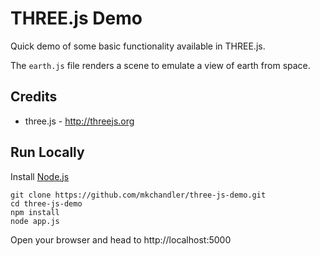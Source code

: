 # THREE.js Demo

Quick demo of some basic functionality available in THREE.js.

The `earth.js` file renders a scene to emulate a view of earth from space.

## Credits

* three.js - http://threejs.org

## Run Locally

Install [Node.js](http://nodejs.org)

```
git clone https://github.com/mkchandler/three-js-demo.git
cd three-js-demo
npm install
node app.js
```

Open your browser and head to http://localhost:5000
